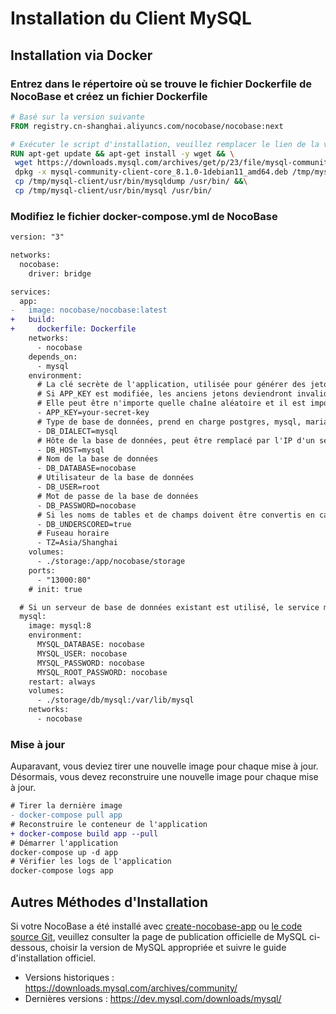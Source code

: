 # Installation du Client MySQL

## Installation via Docker

### Entrez dans le répertoire où se trouve le fichier Dockerfile de NocoBase et créez un fichier Dockerfile

```Dockerfile
# Basé sur la version suivante
FROM registry.cn-shanghai.aliyuncs.com/nocobase/nocobase:next

# Exécuter le script d'installation, veuillez remplacer le lien de la version MySQL correspondant à votre situation
RUN apt-get update && apt-get install -y wget && \
 wget https://downloads.mysql.com/archives/get/p/23/file/mysql-community-client-core_8.1.0-1debian11_amd64.deb && \
 dpkg -x mysql-community-client-core_8.1.0-1debian11_amd64.deb /tmp/mysql-client && \
 cp /tmp/mysql-client/usr/bin/mysqldump /usr/bin/ &&\
 cp /tmp/mysql-client/usr/bin/mysql /usr/bin/
 ```

### Modifiez le fichier docker-compose.yml de NocoBase

```diff
version: "3"

networks:
  nocobase:
    driver: bridge

services:
  app:
-   image: nocobase/nocobase:latest
+   build:
+     dockerfile: Dockerfile
    networks:
      - nocobase
    depends_on:
      - mysql
    environment:
      # La clé secrète de l'application, utilisée pour générer des jetons utilisateurs, etc.
      # Si APP_KEY est modifiée, les anciens jetons deviendront invalides.
      # Elle peut être n'importe quelle chaîne aléatoire et il est important de ne pas la rendre publique.
      - APP_KEY=your-secret-key
      # Type de base de données, prend en charge postgres, mysql, mariadb
      - DB_DIALECT=mysql
      # Hôte de la base de données, peut être remplacé par l'IP d'un serveur de base de données existant
      - DB_HOST=mysql
      # Nom de la base de données
      - DB_DATABASE=nocobase
      # Utilisateur de la base de données
      - DB_USER=root
      # Mot de passe de la base de données
      - DB_PASSWORD=nocobase
      # Si les noms de tables et de champs doivent être convertis en casse de type snake_case
      - DB_UNDERSCORED=true
      # Fuseau horaire
      - TZ=Asia/Shanghai
    volumes:
      - ./storage:/app/nocobase/storage
    ports:
      - "13000:80"
    # init: true

  # Si un serveur de base de données existant est utilisé, le service mysql peut être omis
  mysql:
    image: mysql:8
    environment:
      MYSQL_DATABASE: nocobase
      MYSQL_USER: nocobase
      MYSQL_PASSWORD: nocobase
      MYSQL_ROOT_PASSWORD: nocobase
    restart: always
    volumes:
      - ./storage/db/mysql:/var/lib/mysql
    networks:
      - nocobase
```

### Mise à jour

Auparavant, vous deviez tirer une nouvelle image pour chaque mise à jour. Désormais, vous devez reconstruire une nouvelle image pour chaque mise à jour.

```diff
# Tirer la dernière image
- docker-compose pull app
# Reconstruire le conteneur de l'application
+ docker-compose build app --pull
# Démarrer l'application
docker-compose up -d app
# Vérifier les logs de l'application
docker-compose logs app
```

## Autres Méthodes d'Installation

Si votre NocoBase a été installé avec [create-nocobase-app](/welcome/getting-started/installation/create-nocobase-app) ou [le code source Git](/welcome/getting-started/installation/git-clone), veuillez consulter la page de publication officielle de MySQL ci-dessous, choisir la version de MySQL appropriée et suivre le guide d'installation officiel.
- Versions historiques : https://downloads.mysql.com/archives/community/
- Dernières versions : https://dev.mysql.com/downloads/mysql/
